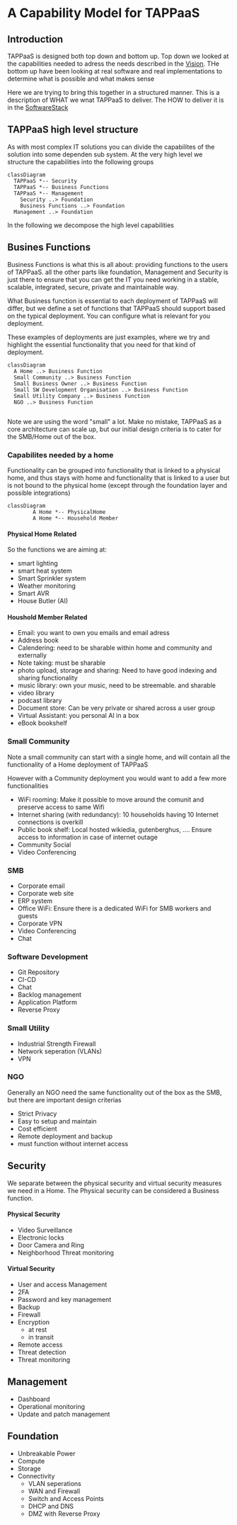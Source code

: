 # A Capability Model for TAPPaaS

## Introduction

TAPPaaS is designed both top down and bottom up. Top down we looked at the capabilities needed to adress the needs described in the [Vision](../Vision.md). THe bottom up have been looking at real software and real implementations to determine what is possible and what makes sense

Here we are trying to bring this together in a structured manner. This is a description of WHAT we wnat TAPPaaS to deliver. The HOW to deliver it is in the [SoftwareStack](TheSoftwareStack.md)

## TAPPaaS high level structure

As with most complex IT solutions you can divide the capabilites of the solution into some dependen sub system.
At the very high level we structure the capabilities into the following groups

```mermaid
classDiagram
  TAPPaaS *-- Security
  TAPPaaS *-- Business Functions
  TAPPaaS *-- Management
	Security ..> Foundation
	Business Functions ..> Foundation
  Management ..> Foundation
```

In the following we decompose the high level capabilities

## Busines Functions

Business Functions is what this is all about: providing functions to the users of TAPPaaS. all the other parts like foundation, Management and Security is just there to ensure that you can get the IT you need working in a stable, scalable, integrated, secure, private and maintainable way.

What Business function is essential to each deployment of TAPPaaS will differ, but we define a set of functions that TAPPaaS should support based on the typical deployment. You can configure what is relevant for you deployment.

These examples of deployments are just examples, where we try and highlight the essential functionality that you need for that kind of deployment. 

```mermaid
classDiagram
  A Home ..> Business Function
  Small Community ..> Business Function
  Small Business Owner ..> Business Function
  Small SW Development Organisation ..> Business Function
  Small Utility Company ..> Business Function
  NGO ..> Business Function
  
```

Note we are using the word "small" a lot. Make no mistake, TAPPaaS as a core architecture can scale up, but our initial design criteria is to cater for the SMB/Home out of the box.

### Capabilites needed by a home

Functionality can be grouped into functionality that is linked to a physical home, and thus stays with home and functionality that is linked to a user but is not bound to the physical home (except through the foundation layer and possible integrations)

```mermaid
classDiagram
		A Home *-- PhysicalHome
		A Home *-- Household Member
```

#### Physical Home Related

So the functions we are aiming at:

- smart lighting
- smart heat system
- Smart Sprinkler system
- Weather monitoring
- Smart AVR
- House Butler (AI)

#### Houshold Member Related

- Email: you want to own you emails and email adress
- Address book
- Calendering: need to be sharable within home and community and externally
- Note taking: must be sharable
- photo upload, storage and sharing: Need to have good indexing and sharing functionality
- music library: own your music, need to be streemable. and sharable
- video library
- podcast library
- Document store: Can be very private or shared across a user group
- Virtual Assistant: you personal AI in a box
- eBook bookshelf


### Small Community

Note a small community can start with a single home, and will contain all the functionality of a Home deployment of TAPPaaS

However with a Community deployment you would want to add a few more functionalities

- WiFi rooming: Make it possible to move around the comunit and preserve access to same Wifi
- Internet sharing (with redundancy): 10 households having 10 Internet connections is overkill
- Public book shelf: Local hosted wikiedia, gutenberghus, .... Ensure access to information in case of internet outage
- Community Social
- Video Conferencing

### SMB

- Corporate email
- Corporate web site
- ERP system
- Office WiFi: Ensure there is a dedicated WiFi for SMB workers and guests
- Corporate VPN
- Video Conferencing
- Chat

### Software Development

- Git Repository
- CI-CD
- Chat
- Backlog management
- Application Platform
- Reverse Proxy

### Small Utility

- Industrial Strength Firewall
- Network seperation (VLANs)
- VPN

### NGO

Generally an NGO need the same functionality out of the box as the SMB, but there are important design criterias
- Strict Privacy
- Easy to setup and maintain
- Cost efficient
- Remote deployment and backup
- must function without internet access

## Security

We separate between the physical security and virtual security measures we need in a Home.
The Physical security can be considered a Business function. 

#### Physical Security

- Video Surveillance
- Electronic locks
- Door Camera and Ring
- Neighborhood Threat monitoring

#### Virtual Security

- User and access Management
- 2FA
- Password and key management
- Backup
- Firewall
- Encryption 
  - at rest
  - in transit
- Remote access
- Threat detection
- Threat monitoring

## Management

- Dashboard
- Operational monitoring
- Update and patch management

## Foundation

- Unbreakable Power
- Compute
- Storage
- Connectivity 
  - VLAN seperations
  - WAN and Firewall
  - Switch and Access Points
  - DHCP and DNS
  - DMZ with Reverse Proxy